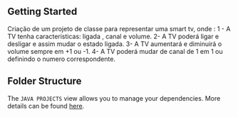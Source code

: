 ## Getting Started

Criação de um projeto de classe para representar uma smart tv, onde :
1 - A TV tenha caracteristicas: ligada , canal e volume. 
2- A TV poderá ligar e desligar e assim mudar o estado ligada.
3- A TV aumentará e diminuirá o volume sempre em +1 ou -1.
4- A TV poderá mudar de canal de 1 em 1  ou definindo o numero correspondente.


## Folder Structure



The `JAVA PROJECTS` view allows you to manage your dependencies. More details can be found [here](https://github.com/microsoft/vscode-java-dependency#manage-dependencies).
